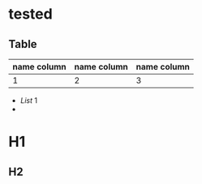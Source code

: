 tested
======

## Table


name column | name column | name column
--- | --- | ---
1 | 2 | 3

*   *List* 1
*   

H1
===

H2
---

